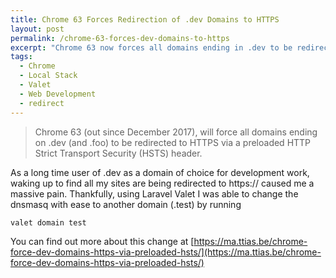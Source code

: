 ```yaml
---
title: Chrome 63 Forces Redirection of .dev Domains to HTTPS
layout: post
permalink: /chrome-63-forces-dev-domains-to-https
excerpt: "Chrome 63 now forces all domains ending in .dev to be redirected to HTTPS and directly killed my local domains overnight."
tags:
  - Chrome
  - Local Stack
  - Valet
  - Web Development
  - redirect
---
```

> Chrome 63 (out since December 2017), will force all domains ending on .dev (and .foo) to be redirected to HTTPS via a preloaded HTTP Strict Transport Security (HSTS) header.

As a long time user of .dev as a domain of choice for development work, waking up to find all my sites are being redirected to https:// caused me a massive pain. Thankfully, using Laravel Valet I was able to change the dnsmasq with ease to another domain (.test) by running

```
valet domain test
```

You can find out more about this change at [https://ma.ttias.be/chrome-force-dev-domains-https-via-preloaded-hsts/](https://ma.ttias.be/chrome-force-dev-domains-https-via-preloaded-hsts/)